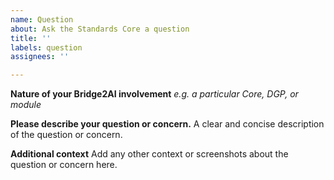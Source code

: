 ```yaml
---
name: Question
about: Ask the Standards Core a question
title: ''
labels: question
assignees: ''

---
```


**Nature of your Bridge2AI involvement**
*e.g. a particular Core, DGP, or module*

**Please describe your question or concern.**
A clear and concise description of the question or concern.

**Additional context**
Add any other context or screenshots about the question or concern here.
